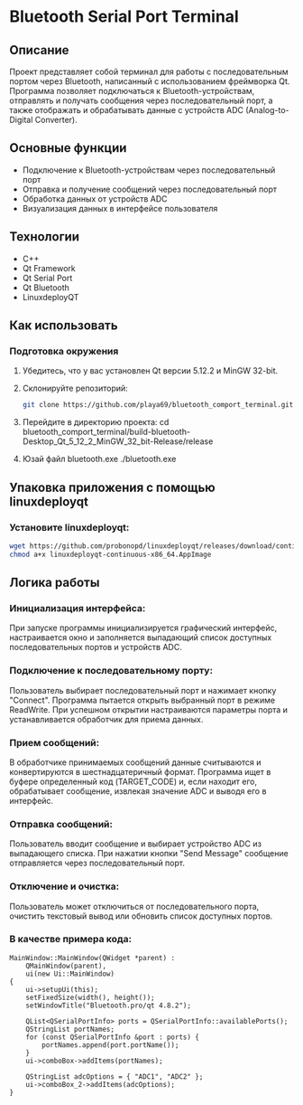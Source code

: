 # Bluetooth Serial Port Terminal

## Описание

Проект представляет собой терминал для работы с последовательным портом через Bluetooth, написанный с использованием фреймворка Qt. Программа позволяет подключаться к Bluetooth-устройствам, отправлять и получать сообщения через последовательный порт, а также отображать и обрабатывать данные с устройств ADC (Analog-to-Digital Converter).

## Основные функции

- Подключение к Bluetooth-устройствам через последовательный порт
- Отправка и получение сообщений через последовательный порт
- Обработка данных от устройств ADC
- Визуализация данных в интерфейсе пользователя

## Технологии

- C++
- Qt Framework
- Qt Serial Port
- Qt Bluetooth
- LinuxdeployQT

## Как использовать

### Подготовка окружения

1. Убедитесь, что у вас установлен Qt версии 5.12.2 и MinGW 32-bit.
2. Склонируйте репозиторий:

   ```bash
   git clone https://github.com/playa69/bluetooth_comport_terminal.git
   ```
3. Перейдите в директорию проекта: cd bluetooth_comport_terminal/build-bluetooth-Desktop_Qt_5_12_2_MinGW_32_bit-Release/release
4. Юзай файл bluetooth.exe ./bluetooth.exe


## Упаковка приложения с помощью linuxdeployqt

### Установите linuxdeployqt:

```bash
wget https://github.com/probonopd/linuxdeployqt/releases/download/continuous/linuxdeployqt-continuous-x86_64.AppImage
chmod a+x linuxdeployqt-continuous-x86_64.AppImage
```


## Логика работы
### Инициализация интерфейса:
При запуске программы инициализируется графический интерфейс, настраивается окно и заполняется выпадающий список доступных последовательных портов и устройств ADC.

### Подключение к последовательному порту:
Пользователь выбирает последовательный порт и нажимает кнопку "Connect". Программа пытается открыть выбранный порт в режиме ReadWrite. При успешном открытии настраиваются параметры порта и устанавливается обработчик для приема данных.

### Прием сообщений:
В обработчике принимаемых сообщений данные считываются и конвертируются в шестнадцатеричный формат. Программа ищет в буфере определенный код (TARGET_CODE) и, если находит его, обрабатывает сообщение, извлекая значение ADC и выводя его в интерфейс.

### Отправка сообщений:
Пользователь вводит сообщение и выбирает устройство ADC из выпадающего списка. При нажатии кнопки "Send Message" сообщение отправляется через последовательный порт.

### Отключение и очистка:
Пользователь может отключиться от последовательного порта, очистить текстовый вывод или обновить список доступных портов.

### В качестве примера кода:
```
MainWindow::MainWindow(QWidget *parent) :
    QMainWindow(parent),
    ui(new Ui::MainWindow)
{
    ui->setupUi(this);
    setFixedSize(width(), height());
    setWindowTitle("Bluetooth.pro/qt 4.8.2");

    QList<QSerialPortInfo> ports = QSerialPortInfo::availablePorts();
    QStringList portNames;
    for (const QSerialPortInfo &port : ports) {
        portNames.append(port.portName());
    }
    ui->comboBox->addItems(portNames);

    QStringList adcOptions = { "ADC1", "ADC2" };
    ui->comboBox_2->addItems(adcOptions);
}
```

